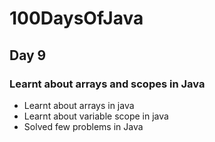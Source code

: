 # 100DaysOfJava

## Day 9

### Learnt about arrays and scopes in Java

* Learnt about arrays in java
* Learnt about variable scope in java
* Solved few problems in Java